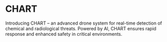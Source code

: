 # CHART
Introducing CHART – an advanced drone system for real-time detection of chemical and radiological threats. Powered by AI, CHART ensures rapid response and enhanced safety in critical environments.
